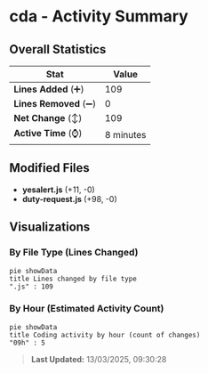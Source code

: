 # cda - Activity Summary 

## Overall Statistics

| Stat                   | Value                                                             |
| ---------------------- | ----------------------------------------------------------------- |
| **Lines Added** (➕)   | 109                                          |
| **Lines Removed** (➖) | 0                                        |
| **Net Change** (↕)    | 109                |
| **Active Time** (⌚)   | 8 minutes |


## Modified Files
- **yesalert.js** (+11, -0)
- **duty-request.js** (+98, -0)

## Visualizations

### By File Type (Lines Changed)

```mermaid
pie showData
title Lines changed by file type
".js" : 109
```

### By Hour (Estimated Activity Count)

```mermaid
pie showData
title Coding activity by hour (count of changes)
"09h" : 5
```


> **Last Updated:** 13/03/2025, 09:30:28